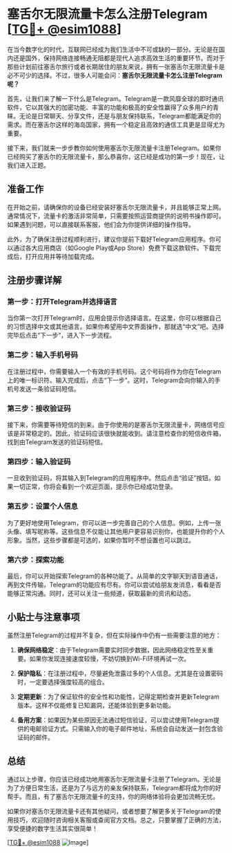 # 塞舌尔无限流量卡怎么注册Telegram [[TG💪+ @esim1088](https://t.me/s/esim1088)]

在当今数字化的时代，互联网已经成为我们生活中不可或缺的一部分。无论是在国内还是国外，保持网络连接畅通无阻都是现代人追求高效生活的重要环节。而对于那些计划前往塞舌尔旅行或者长期居住的朋友来说，拥有一张塞舌尔无限流量卡是必不可少的选择。不过，很多人可能会问：**塞舌尔无限流量卡怎么注册Telegram呢？**

首先，让我们来了解一下什么是Telegram。Telegram是一款风靡全球的即时通讯软件，它以其强大的加密功能、丰富的功能和极高的安全性赢得了众多用户的青睐。无论是日常聊天、分享文件，还是与朋友保持联系，Telegram都能满足你的需求。而在塞舌尔这样的海岛国家，拥有一个稳定且高效的通信工具更是显得尤为重要。

接下来，我们就来一步步教你如何使用塞舌尔无限流量卡注册Telegram。如果你已经购买了塞舌尔的无限流量卡，那么恭喜你，这已经是成功的第一步！现在，让我们进入正题。

## 准备工作

在开始之前，请确保你的设备已经安装好塞舌尔无限流量卡，并且能够正常上网。通常情况下，流量卡的激活非常简单，只需要按照运营商提供的说明书操作即可。如果遇到问题，可以直接联系客服，他们会为你提供详细的操作指导。

此外，为了确保注册过程顺利进行，建议你提前下载好Telegram应用程序。你可以通过各大应用商店（如Google Play或App Store）免费下载这款软件。下载完成后，打开应用并等待加载完成。

## 注册步骤详解

### 第一步：打开Telegram并选择语言

当你第一次打开Telegram时，应用会提示你选择语言。在这里，你可以根据自己的习惯选择中文或其他语言。如果你希望用中文界面操作，那就选“中文”吧。选择完毕后点击“下一步”，进入下一步流程。

### 第二步：输入手机号码

在注册过程中，你需要输入一个有效的手机号码。这个号码将作为你在Telegram上的唯一标识符。输入完成后，点击“下一步”。这时，Telegram会向你输入的手机号发送一条验证码短信。

### 第三步：接收验证码

接下来，你需要等待短信的到来。由于你使用的是塞舌尔无限流量卡，网络信号应该是非常稳定的。因此，验证码应该很快就能收到。请注意检查你的短信收件箱，找到由Telegram发送的验证码短信。

### 第四步：输入验证码

一旦收到验证码，将其输入到Telegram的应用程序中。然后点击“验证”按钮。如果一切正常，你将会看到一个欢迎页面，提示你已经成功登录。

### 第五步：设置个人信息

为了更好地使用Telegram，你可以进一步完善自己的个人信息。例如，上传一张头像、填写昵称等。这些信息不仅能让其他用户更容易识别你，也能提升你的个人形象。当然，这些步骤都是可选的，如果你暂时不想设置也可以跳过。

### 第六步：探索功能

最后，你可以开始探索Telegram的各种功能了。从简单的文字聊天到语音通话，再到文件传输，Telegram的功能应有尽有。你可以尝试给朋友发消息，看看是否能够正常沟通。同时，还可以关注一些频道，获取最新的资讯和动态。

## 小贴士与注意事项

虽然注册Telegram的过程并不复杂，但在实际操作中仍有一些需要注意的地方：

1. **确保网络稳定**：由于Telegram需要实时同步数据，因此网络稳定性至关重要。如果你发现连接速度较慢，不妨切换到Wi-Fi环境再试一次。
   
2. **保护隐私**：在注册过程中，尽量避免泄露过多的个人信息。尤其是在设置密码时，一定要选择强度较高的组合。

3. **定期更新**：为了保证软件的安全性和功能性，记得定期检查并更新Telegram版本。这样不仅能修复已知漏洞，还能体验到更多新功能。

4. **备用方案**：如果因为某些原因无法通过短信验证，可以尝试使用Telegram提供的电邮验证方式。只需输入你的电子邮件地址，系统会自动发送一封包含验证码的邮件。

## 总结

通过以上步骤，你应该已经成功地用塞舌尔无限流量卡注册了Telegram。无论是为了方便日常生活，还是为了与远方的亲友保持联系，Telegram都将成为你的好帮手。而且，有了塞舌尔无限流量卡的支持，你的网络体验将会更加流畅无忧。

如果你对塞舌尔无限流量卡还有其他疑问，或者想要了解更多关于Telegram的使用技巧，欢迎随时咨询相关客服或查阅官方文档。总之，只要掌握了正确的方法，享受便捷的数字生活其实很简单！

[[TG💪+ @esim1088](https://t.me/s/esim1088) ![Image](https://i.postimg.cc/4NQfJmqS/Snipaste-2025-05-13-00-14-12.png)]